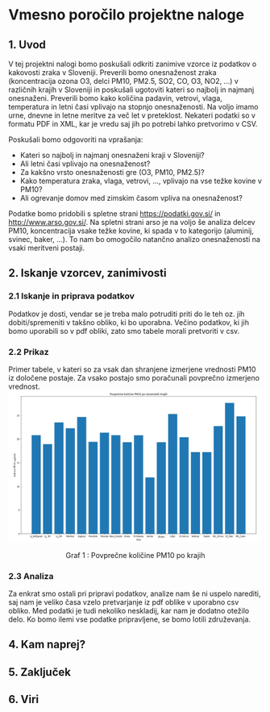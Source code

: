 # Vmesno poročilo projektne naloge

## 1. Uvod
V tej projektni nalogi bomo poskušali odkriti zanimive vzorce iz podatkov o kakovosti zraka v Sloveniji. Preverili bomo onesnaženost zraka (koncentracija ozona O3, delci PM10, PM2.5, SO2, CO, O3, NO2, ...) v različnih krajih v Sloveniji in poskušali ugotoviti kateri so najbolj in najmanj onesnaženi. Preverili bomo kako količina padavin, vetrovi, vlaga, temperatura in letni časi vplivajo na stopnjo onesnaženosti. Na voljo imamo urne, dnevne in letne meritve za več let v preteklost. Nekateri podatki so v formatu PDF in XML, kar je vredu saj jih po potrebi lahko pretvorimo v CSV.

Poskušali bomo odgovoriti na vprašanja:
* Kateri so najbolj in najmanj onesnaženi kraji v Sloveniji?
* Ali letni časi vplivajo na onesnaženost?
* Za kakšno vrsto onesnaženosti gre (O3, PM10, PM2.5)?
* Kako temperatura zraka, vlaga, vetrovi, ..., vplivajo na vse težke kovine v PM10?
* Ali ogrevanje domov med zimskim časom vpliva na onesnaženost?

Podatke bomo pridobili s spletne strani https://podatki.gov.si/ in  http://www.arso.gov.si/. Na spletni strani arso je na voljo še analiza delcev PM10, koncentracija vsake težke kovine, ki spada v to kategorijo (aluminij, svinec, baker, ...). To nam bo omogočilo natančno analizo onesnaženosti na vsaki meritveni postaji.

## 2. Iskanje vzorcev, zanimivosti
### 2.1 Iskanje in priprava podatkov
Podatkov je dosti, vendar se je treba malo potruditi priti do le teh oz. jih dobiti/spremeniti v takšno obliko, ki bo uporabna. Večino podatkov, ki jih bomo uporabili so v pdf obliki, zato smo tabele morali pretvoriti v csv. 

### 2.2 Prikaz
Primer tabele, v kateri so za vsak dan shranjene izmerjene vrednosti PM10 iz določene postaje. Za vsako postajo smo poračunali povprečno izmerjeno vrednost.
![Graf 1: Povprečne količine PM10 po krajih](https://github.com/TilenBerlak/PR19TBANLRMIUS/blob/master/graf.PNG)

<center>Graf 1 :  Povprečne količine PM10 po krajih</center>

### 2.3 Analiza
Za enkrat smo ostali pri pripravi podatkov, analize nam še ni uspelo narediti, saj nam je veliko časa vzelo pretvarjanje iz pdf oblike v uporabno csv obliko. Med podatki je tudi nekoliko neskladij, kar nam je dodatno otežilo delo. Ko bomo ilemi vse podatke pripravljene, se bomo lotili združevanja.

## 4. Kam naprej?

## 5. Zaključek


## 6. Viri